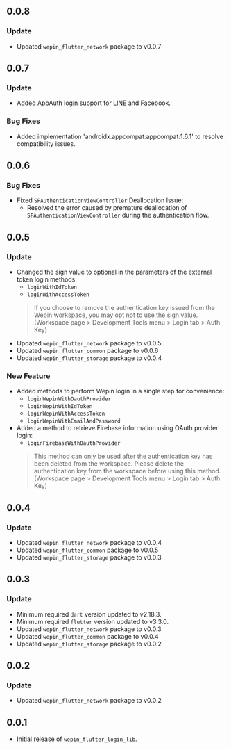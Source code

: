 ## 0.0.8

### Update
- Updated `wepin_flutter_network` package to v0.0.7

## 0.0.7

### Update
 - Added AppAuth login support for LINE and Facebook.

### Bug Fixes
 - Added implementation 'androidx.appcompat:appcompat:1.6.1' to resolve compatibility issues.

## 0.0.6

### Bug Fixes
- Fixed `SFAuthenticationViewController` Deallocation Issue:
  - Resolved the error caused by premature deallocation of `SFAuthenticationViewController` during the authentication flow.


## 0.0.5

### Update
 - Changed the sign value to optional in the parameters of the external token login methods:
   - `loginWithIdToken`
   - `loginWithAccessToken` 
    > If you choose to remove the authentication key issued from the Wepin workspace, you may opt not to use the sign value.
    > (Workspace page > Development Tools menu > Login tab > Auth Key)
 - Updated `wepin_flutter_network` package to v0.0.5
 - Updated `wepin_flutter_common` package to v0.0.6
 - Updated `wepin_flutter_storage` package to v0.0.4

### New Feature
 - Added methods to perform Wepin login in a single step for convenience:
   - `loginWepinWithOauthProvider`
   - `loginWepinWithIdToken`
   - `loginWepinWithAccessToken`
   - `loginWepinWithEmailAndPassword`
 - Added a method to retrieve Firebase information using OAuth provider login:
   - `loginFirebaseWithOauthProvider`
    > This method can only be used after the authentication key has been deleted from the workspace.
    > Please delete the authentication key from the workspace before using this method.
    > (Workspace page > Development Tools menu > Login tab > Auth Key)

## 0.0.4

### Update
  - Updated `wepin_flutter_network` package to v0.0.4
  - Updated `wepin_flutter_common` package to v0.0.5
  - Updated `wepin_flutter_storage` package to v0.0.3

## 0.0.3

### Update
  - Minimum required `dart` version updated to v2.18.3.
  - Minimum required `flutter` version updated to v3.3.0.
  - Updated `wepin_flutter_network` package to v0.0.3
  - Updated `wepin_flutter_common` package to v0.0.4
  - Updated `wepin_flutter_storage` package to v0.0.2

## 0.0.2

### Update
  - Updated `wepin_flutter_network` package to v0.0.2 


## 0.0.1

- Initial release of `wepin_flutter_login_lib`.
